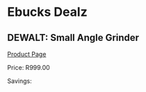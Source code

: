 
# Ebucks Dealz
## DEWALT: Small Angle Grinder
[Product Page](https://www.ebucks.com/web/shop/productSelected.do?prodId=1069128937&catId=1158501552)

Price: R999.00

Savings: 


	